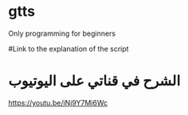 # gtts
Only programming for beginners


#Link to the explanation of the script
# الشرح في قناتي على اليوتيوب 
https://youtu.be/iNj9Y7Mi6Wc


